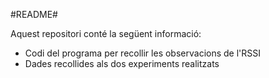 #README#

Aquest repositori conté la següent informació:
* Codi del programa per recollir les observacions de l'RSSI
* Dades recollides als dos experiments realitzats



